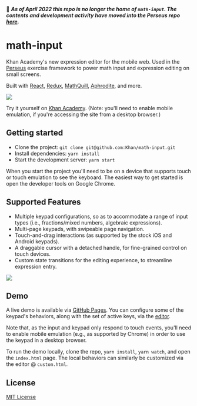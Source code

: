 🚚 _**As of April 2022 this repo is no longer the home of `math-input`. The contents and development activity have moved into the Perseus repo [here](https://github.com/Khan/perseus/tree/main/packages/math-inpu).**_

# math-input

Khan Academy's new expression editor for the mobile web. Used in the [Perseus](https://github.com/khan/perseus) exercise framework to power math input and expression editing on small screens.

Built with [React](https://github.com/facebook/react), [Redux](https://github.com/reactjs/redux), [MathQuill](https://github.com/mathquill/mathquill), [Aphrodite](https://github.com/khan/aphrodite), and more.

![](https://cloud.githubusercontent.com/assets/1309177/15994911/d1acd29e-30c5-11e6-9707-6bef8e69114f.gif)

Try it yourself on [Khan Academy](https://www.khanacademy.org/math/algebra-basics/alg-basics-algebraic-expressions/alg-basics-distributive-property/e/distributive-property-with-variables). (Note: you'll need to enable mobile emulation, if you're accessing the site from a desktop browser.)

## Getting started

- Clone the project: `git clone git@github.com:Khan/math-input.git`
- Install dependencies: `yarn install`
- Start the development server: `yarn start`

When you start the project you'll need to be on a device that supports touch or touch emulation to see the keyboard. The easiest way to get started is open the developer tools on Google Chrome.

## Supported Features

- Multiple keypad configurations, so as to accommodate a range of input types (i.e., fractions/mixed numbers, algebraic expressions).
- Multi-page keypads, with swipeable page navigation.
- Touch-and-drag interactions (as supported by the stock iOS and Android keypads).
- A draggable cursor with a detached handle, for fine-grained control on touch devices.
- Custom state transitions for the editing experience, to streamline expression entry.

![](https://cloud.githubusercontent.com/assets/1309177/15994912/d2b60cdc-30c5-11e6-8eb4-9086d76f327c.gif)

## Demo

A live demo is available via [GitHub Pages](http://khan.github.io/math-input/). You can configure some of the keypad's behaviors, along with the set of active keys, via the [editor](http://khan.github.io/math-input/custom.html).

Note that, as the input and keypad only respond to touch events, you'll need to enable mobile emulation (e.g., as supported by Chrome) in order to use the keypad in a desktop browser.

To run the demo locally, clone the repo, `yarn install`, `yarn watch`, and open the `index.html` page. The local behaviors can similarly be customized via the editor @ `custom.html`.

## License

[MIT License](http://opensource.org/licenses/MIT)
